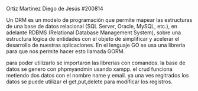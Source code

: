 Ortiz Martinez Diego de Jesús #200814

Un ORM es un modelo de programación que permite mapear las estructuras de una base de datos relacional (SQL Server, Oracle, MySQL, etc.), en adelante RDBMS (Relational Database Management System), sobre una estructura lógica de entidades con el objeto de simplificar y acelerar el desarrollo de nuestras aplicaciones.
En el lenguaje GO se usa una libreria para que nos permite hacer esto llamada GORM.

para poder utilizarlo se importaron las librerias con comandos.
la base de datos se genero con phpmyandmin usando xampp.
el crud funciona metiendo dos datos con el nombre name y email.
ya una ves regitrados los datos se puede utilizar el get,put,delete para modificar los registros.
